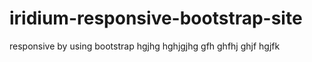 # iridium-responsive-bootstrap-site
responsive by using bootstrap
hgjhg
hghjgjhg
gfh
ghfhj
ghjf
hgjfk

